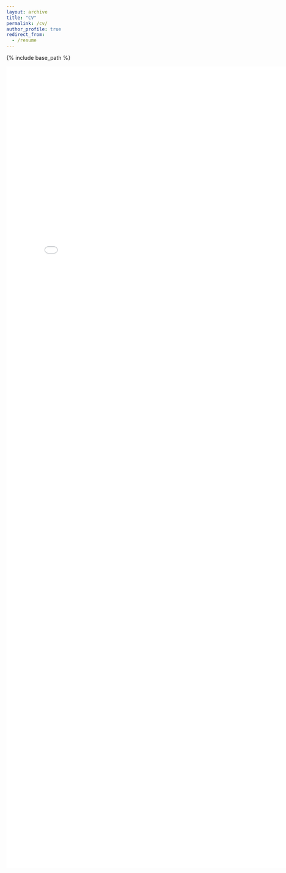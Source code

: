 ```yaml
---
layout: archive
title: "CV"
permalink: /cv/
author_profile: true
redirect_from:
  - /resume
---
```


{% include base_path %}

<embed src="files/FG_Resume.pdf" width="800px" height="2100px" />